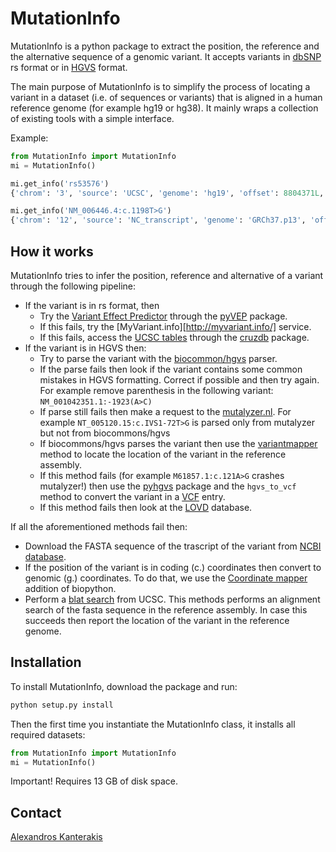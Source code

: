 # MutationInfo

MutationInfo is a python package to extract the position, the reference and the alternative sequence of a genomic variant. It accepts variants in [dbSNP](http://www.ncbi.nlm.nih.gov/SNP/) rs format or in [HGVS](http://www.hgvs.org/mutnomen/) format. 

The main purpose of MutationInfo is to simplify the process of locating a variant in a dataset (i.e. of sequences or variants) that is aligned in a human reference genome (for example hg19 or hg38). It mainly wraps a collection of existing tools with a simple interface.

Example:
```python
from MutationInfo import MutationInfo
mi = MutationInfo()

mi.get_info('rs53576')
{'chrom': '3', 'source': 'UCSC', 'genome': 'hg19', 'offset': 8804371L, 'alt': 'G', 'ref': 'A'}

mi.get_info('NM_006446.4:c.1198T>G')
{'chrom': '12', 'source': 'NC_transcript', 'genome': 'GRCh37.p13', 'offset': 21355487, 'alt': 'G', 'ref': 'T'}
```

## How it works 

MutationInfo tries to infer the position, reference and alternative of a variant through the following pipeline:

* If the variant is in rs format, then
    * Try the [Variant Effect Predictor](http://asia.ensembl.org/Tools/VEP) through the [pyVEP](https://github.com/kantale/pyVEP) package.
    * If this fails, try the [MyVariant.info][http://myvariant.info/] service.
    * If this fails, access the [UCSC tables](https://genome.ucsc.edu/cgi-bin/hgTables) through the [cruzdb](https://pypi.python.org/pypi/cruzdb) package. 
* If the variant is in HGVS then:
    * Try to parse the variant with the [biocommon/hgvs](https://bitbucket.org/biocommons/hgvs) parser. 
    * If the parse fails then look if the variant contains some common mistakes in HGVS formatting. Correct if possible and then try again. For example remove parenthesis in the following variant: `NM_001042351.1:-1923(A>C)`
    * If parse still fails then make a request to the [mutalyzer.nl](https://mutalyzer.nl/). For example `NT_005120.15:c.IVS1-72T>G` is parsed only from mutalyzer but not from biocommons/hgvs
    * If biocommons/hgvs parses the variant then use the [variantmapper](http://hgvs.readthedocs.org/en/latest/examples/manuscript-example.html#project-genomic-variant-to-a-new-transcript) method to locate the location of the variant in the reference assembly.
    * If this method fails (for example `M61857.1:c.121A>G` crashes mutalyzer!) then use the [pyhgvs](https://github.com/counsyl/hgvs) package and the `hgvs_to_vcf` method to convert the variant in a [VCF](https://en.wikipedia.org/wiki/Variant_Call_Format) entry.
    * If this method fails then look at the [LOVD](http://www.lovd.nl/3.0/home) database.

If all the aforementioned methods fail then: 

* Download the FASTA sequence of the trascript of the variant from [NCBI database](http://www.ncbi.nlm.nih.gov/nuccore).
* If the position of the variant is in coding (c.) coordinates then convert to genomic (g.) coordinates. To do that, we use the [Coordinate mapper](https://github.com/lennax/biopython/tree/f_loc5/Bio/SeqUtils/Mapper) addition of biopython.
* Perform a [blat search](https://genome.ucsc.edu/cgi-bin/hgBlat?command=start) from UCSC. This methods performs an alignment search of the fasta sequence in the reference assembly. In case this succeeds then report the location of the variant in the reference genome. 

## Installation 
To install MutationInfo, download the package and run:
```bash
python setup.py install
```

Then the first time you instantiate the MutationInfo class, it installs all required datasets:
```python
from MutationInfo import MutationInfo
mi = MutationInfo()
```

Important! Requires 13 GB of disk space.

## Contact 
[Alexandros Kanterakis](mailto:kantale@ics.forth.gr)

